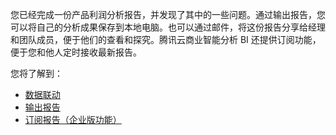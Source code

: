 您已经完成一份产品利润分析报告，并发现了其中的一些问题。通过输出报告，您可以将自己的分析成果保存到本地电脑。也可以通过邮件，将这份报告分享给经理和团队成员，便于他们的查看和探究。腾讯云商业智能分析 BI 还提供订阅功能，便于您和他人定时接收最新报告。

您将了解到：
- [数据联动](/document/product/590/19299)
- [输出报告](/document/product/590/19301) 
- [订阅报告（企业版功能）](/document/product/590/19300)

